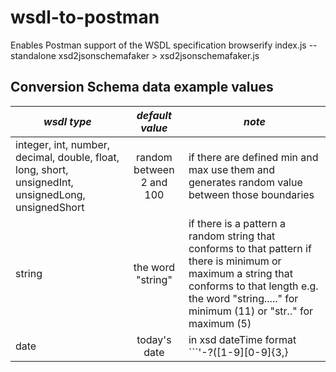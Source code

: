 # wsdl-to-postman

Enables Postman support of the WSDL specification
browserify index.js --standalone xsd2jsonschemafaker > xsd2jsonschemafaker.js

## Conversion Schema data example values

| _wsdl type_                                                                                         |     _default value_      | _note_                                                                                                                                                                                                           |
| --------------------------------------------------------------------------------------------------- | :----------------------: | ---------------------------------------------------------------------------------------------------------------------------------------------------------------------------------------------------------------- |
| integer, int, number, decimal, double, float, long, short, unsignedInt, unsignedLong, unsignedShort | random between 2 and 100 | if there are defined min and max use them and generates random value between those boundaries                                                                                                                    |
| string                                                                                              |    the word "string"     | if there is a pattern a random string that conforms to that pattern if there is minimum or maximum a string that conforms to that length e.g. the word "string....." for minimum (11) or "str.." for maximum (5) |
| date                                                                                                |       today's date       | in xsd dateTime format ```'-?([1-9][0-9]{3,}| 0[0-9]{3})-(0[1-9] | 1[0-2])-(0[1-9] | [12][0-9] | 3[01])(Z | (\\+ | -)((0[0-9] | 1[0-3]):[0-5][0-9] | 14:00))?';```                                               |
